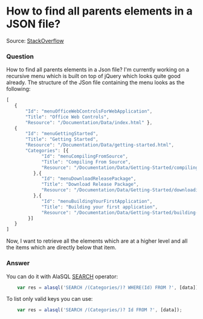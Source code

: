 # How to find all parents elements in a JSON file?

Source: [StackOverflow](http://stackoverflow.com/questions/29937203/find-all-parents-elements-in-a-json-file-using-jquery/29937369#29937369
)

### Question

How to find all parents elements in a Json file? I'm currently working on a recursive menu which is built on top of jQuery which looks quite good already. The structure of the JSon file containing the menu looks as the following:

```js
[
   { 
       "Id": "menuOfficeWebControlsForWebApplication", 
       "Title": "Office Web Controls", 
       "Resource": "/Documentation/Data/index.html" },
   { 
       "Id": "menuGettingStarted", 
       "Title": "Getting Started", 
       "Resource": "/Documentation/Data/getting-started.html", 
       "Categories": [{ 
             "Id": "menuCompilingFromSource", 
             "Title": "Compiling From Source", 
             "Resource": "/Documentation/Data/Getting-Started/compiling-from-source.html" 
          },{ 
             "Id": "menuDownloadReleasePackage", 
             "Title": "Download Release Package", 
             "Resource": "/Documentation/Data/Getting-Started/downloading-release-package.html"
          },{ 
             "Id": "menuBuildingYourFirstApplication", 
             "Title": "Building your first application", 
             "Resource": "/Documentation/Data/Getting-Started/building-your-first-application.html" 
        }]
   }
]
```
Now, I want to retrieve all the elements which are at a higher level and all the items which are directly below that item.

### Answer

You can do it with AlaSQL [SEARCH](Search) operator:

```js
    var res = alasql('SEARCH /(Categories/)? WHERE(Id) FROM ?', [data]);
```

To list only valid keys you can use:
```js
    var res = alasql('SEARCH /(Categories/)? Id FROM ?', [data]);
```
